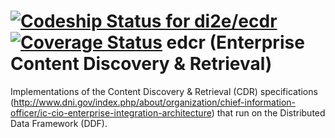 [ ![Codeship Status for di2e/ecdr](https://codeship.com/projects/62bc24d0-6397-0132-6fd9-32c060907738/status?branch=master)](https://codeship.com/projects/52378)[![Coverage Status](https://img.shields.io/coveralls/di2e/ecdr.svg)](https://coveralls.io/r/di2e/ecdr)
edcr (Enterprise Content Discovery & Retrieval)
=======

Implementations of the Content Discovery &amp; Retrieval (CDR) specifications (http://www.dni.gov/index.php/about/organization/chief-information-officer/ic-cio-enterprise-integration-architecture) that run on the Distributed Data Framework (DDF). 
